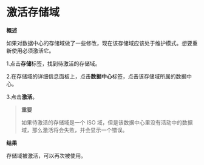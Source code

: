 # 激活存储域

**概述**

如果对数据中心的存储域做了一些修改，现在该存储域应该处于维护模式。想要重新使用必须激活它。

1.点击**存储**标签，找到待激活的存储域。

2.在存储域的详细信息面板上，点击**数据中心**标签，点击该存储域所属的数据中心。

3.点击**激活**。

> **重要**
>
> 如果待激活的存储域是一个 ISO
> 域，但是该数据中心里没有活动中的数据域，那么激活将会失败，并会显示一个错误。

**结果**

存储域被激活，可以再次被使用。

